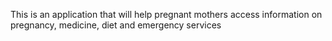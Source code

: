 This is an application that will help pregnant mothers access information on pregnancy, medicine, diet and emergency services